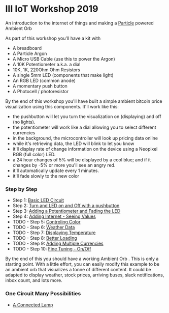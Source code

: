 # III IoT Workshop 2019

An introduction to the internet of things and making a [Particle](http://particle.io) powered Ambient Orb

As part of this workshop you'll have a kit with

- A breadboard
- A Particle Argon
- A Micro USB Cable (use this to power the Argon)
- A 10K Potentiometer a.k.a. a dial
- 10K, 1K, 220Ohm Ohm Resistors
- A single 5mm LED (components that make light)
- An RGB LED (common anode) 
- A momentary push button
- A Photocell / photoresistor

By the end of this workshop you'll have built a simple ambient bitcoin price visualization using this components. It'll work like this:

- the pushbutton will let you turn the visualization on (displaying) and off (no lights).
- the potentiometer will work like a dial allowing you to select different currencies
- in the background, the microcontroller will look up pricing data online 
- while it's retrieving data, the LED will blink to let you know
- it'll display rate of change information on the device using a Neopixel RGB (full color) LED.
- a 24 hour changes of 5% will be displayed by a cool blue; and if it changes by -5% or more you'll see an angry red.
- it'll automatically update every 1 minutes. 
- it'll fade slowly to the new color 

### Step by Step

- Step 1: [Basic LED Circuit](/step1)
- Step 2: [Turn and LED on and Off with a pushbutton](/step2)
- Step 3: [Adding a Potentiometer and Fading the LED](/step3)
- Step 4: [Adding Internet - Seeing Values](/step4)
- TODO - Step 5: [Controling Color](/step5)
- TODO - Step 6: [Weather Data](/step6)
- TODO - Step 7: [Displaying Temperature](/step7)
- TODO - Step 8: [Better Loading](/step8)
- TODO - Step 9: [Adding Multiple Currencies](/step9)
- TODO - Step 10: [Fine Tuning - On/Off](/step10)

By the end of this you should have a working Ambient Orb . This is only a starting point. With a little effort, you can easily modify this example to be an ambient orb that visualizes a tonne of different content. It could be adapted to display weather, stock prices, arriving buses, slack notifications, inbox count, and lots more. 

### One Circuit Many Possibilities

- [A Connected Lamp](/hue1)
